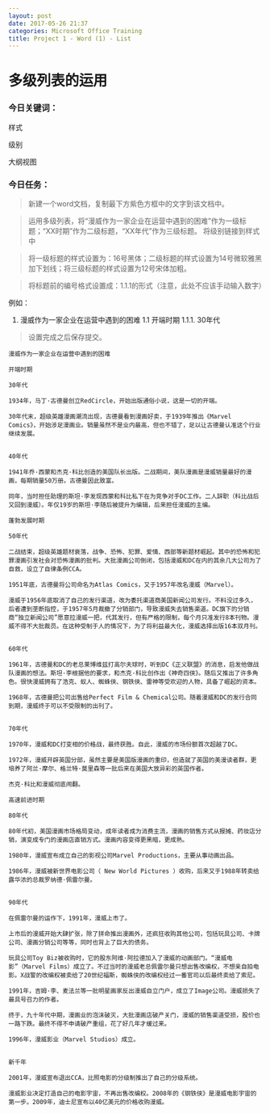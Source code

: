 ```yaml
---
layout: post
date: 2017-05-26 21:37
categories: Microsoft Office Training
title: Project 1 - Word (1) - List
---
```


# 多级列表的运用


### 今日关键词：


样式

级别

大纲视图


### 今日任务：


>新建一个word文档，复制最下方紫色方框中的文字到该文档中。

>运用多级列表，将“漫威作为一家企业在运营中遇到的困难”作为一级标题；“XX时期”作为二级标题，“XX年代”作为三级标题。
将级别链接到样式中

>将一级标题的样式设置为：16号黑体；二级标题的样式设置为14号微软雅黑加下划线；将三级标题的样式设置为12号宋体加粗。

>将标题前的编号格式设置成：1.1.1的形式（注意，此处不应该手动输入数字）

例如：
1. 漫威作为一家企业在运营中遇到的困难
1.1 开端时期
1.1.1. 30年代


>设置完成之后保存提交。


```
漫威作为一家企业在运营中遇到的困难

开端时期

30年代

1934年，马丁·古德曼创立RedCircle，开始出版通俗小说，这是一切的开端。

30年代末，超级英雄漫画潮流出现，古德曼看到漫画好卖，于1939年推出《Marvel Comics》，开始涉足漫画业。销量虽然不是业内最高，但也不错了，足以让古德曼认准这个行业继续发展。


40年代

1941年乔·西蒙和杰克·科比创造的美国队长出版。二战期间，美队漫画是漫威销量最好的漫画，每期销量50万册。古德曼因此致富。

同年，当时担任助理的斯坦·李发现西蒙和科比私下在为竞争对手DC工作。二人辞职（科比战后又回到漫威）。年仅19岁的斯坦·李随后被提升为编辑，后来担任漫威的主编。

蓬勃发展时期

50年代

二战结束，超级英雄题材衰落，战争、恐怖、犯罪、爱情、西部等新题材崛起。其中的恐怖和犯罪漫画引发社会对恐怖漫画的批判。大批漫画公司倒闭，包括漫威和DC在内的其余几大公司为了自救，设立了自律条例CCA。

1951年底，古德曼将公司命名为Atlas Comics，又于1957年改名漫威（Marvel）。

漫威于1956年底取消了自己的发行渠道，改为委托渠道商美国新闻公司发行。不料没过多久，后者遭到垄断指控，于1957年5月裁撤了分销部门，导致漫威失去销售渠道。DC旗下的分销商“独立新闻公司”愿意拉漫威一把，代其发行，但有严格的限制，每个月只准发行8本刊物。漫威不得不大批裁员。在这种受制于人的情况下，为了将利益最大化，漫威选择出版16本双月刊。


60年代

1961年，古德曼和DC的老总莱博维兹打高尔夫球时，听到DC《正义联盟》的消息，启发他做战队漫画的想法。斯坦·李根据他的要求，和杰克·科比创作出《神奇四侠》。随后又推出了许多角色。很快漫威拥有了浩克、蚁人、蜘蛛侠、钢铁侠、雷神等受欢迎的人物，具备了崛起的资本。

1968年，古德曼把公司出售给Perfect Film & Chemical公司。随着漫威和DC的发行合同到期，漫威终于可以不受限制的出刊了。


70年代

1970年，漫威和DC打变相的价格战，最终获胜。自此，漫威的市场份额首次超越了DC。

1972年，漫威开辟英国分部，虽然主要是美国版漫画的重印，但造就了英国的美漫读者群，更培养了阿兰·摩尔、格兰特·莫里森等一批后来在美国大放异彩的英国作者。

杰克·科比和漫威彻底闹翻。

高速前进时期

80年代

80年代初，美国漫画市场格局变动，成年读者成为消费主流，漫画的销售方式从报摊、药妆店分销，演变成专门的漫画店直销方式。漫画内容变得更黑暗，更成熟。

1980年，漫威宣布成立自己的影视公司Marvel Productions，主要从事动画出品。

1986年，漫威被新世界电影公司（ New World Pictures ）收购，后来又于1988年转卖给露华浓的总裁罗纳德·佩雷尔曼。


90年代

在佩雷尔曼的运作下，1991年，漫威上市了。

上市后的漫威开始大肆扩张，除了拼命推出漫画外，还疯狂收购其他公司，包括玩具公司、卡牌公司、漫画分销公司等等，同时也背上了巨大的债务。

玩具公司Toy Biz被收购时，它的股东阿维·阿拉德加入了漫威的动画部门。“漫威电影”（Marvel Films）成立了。不过当时的漫威老总佩雷尔曼只想出售改编权，不想亲自拍电影。X战警的改编权被卖给了20世纪福斯，蜘蛛侠的改编权经过一番官司以后最终卖给了索尼。

1991年，吉姆·李、麦法兰等一批明星画家反出漫威自立门户，成立了Image公司。漫威损失了最具号召力的作者。

终于，九十年代中期，漫画业的泡沫破灭，大批漫画店破产关门，漫威的销售渠道受损，股价也一路下跌。最终不得不申请破产重组，花了好几年才缓过来。

1996年，漫威影业（Marvel Studios）成立。


新千年

2001年，漫威宣布退出CCA，比照电影的分级制推出了自己的分级系统。

漫威影业决定打造自己的电影宇宙，不再出售改编权。2008年的《钢铁侠》是漫威电影宇宙的第一步。2009年，迪士尼宣布以40亿美元的价格收购漫威。
```

